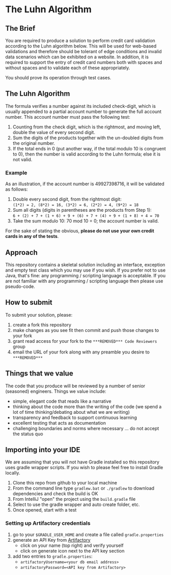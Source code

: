 # The Luhn Algorithm

## The Brief

You are required to produce a solution to perform credit card validation according to the Luhn algorithm below.  This will be used for web-based validations and therefore should be tolerant of edge conditions and invalid data scenarios which can be exhibited on a website.  In addition, it is required to support the entry of credit card numbers both with spaces and without spaces and to validate each of these appropriately.

You should prove its operation through test cases.

## The Luhn Algorithm
The formula verifies a number against its included check-digit, which is usually appended to a partial account number to generate the full account number. This account number must pass the following test:

1. Counting from the check digit, which is the rightmost, and moving left, double the value of every second digit.
2. Sum the digits of the products together with the un-doubled digits from the original number.
3. If the total ends in 0 (put another way, if the total modulo 10 is congruent to 0), then the number is valid
according to the Luhn formula; else it is not valid.

### Example
As an illustration, if the account number is 49927398716, it will be validated as follows:

1. Double every second digit, from the rightmost digit:  
    `(1*2) = 2, (8*2) = 16, (3*2) = 6, (2*2) = 4, (9*2) = 18`
2. Sum all digits (digits in parentheses are the products from Step 1):  
    `6 + (2) + 7 + (1 + 6) + 9 + (6) + 7 + (4) + 9 + (1 + 8) + 4 = 70`
3. Take the sum modulo 10: 70 mod 10 = 0; the account number is valid.

For the sake of stating the obvious, __please do not use your own credit cards in any of the tests__.

## Approach
This repository contains a skeletal solution including an interface, exception and empty test class which you may use if you wish.  If you prefer not to use Java, that's fine: any programming / scripting language is acceptable.  If you are not familiar with any programming / scripting language then please use pseudo-code.

## How to submit
To submit your solution, please:
1. create a fork this repository
1. make changes as you see fit then commit and push those changes to your fork
1. grant read access for your fork to the `***REMOVED*** Code Reviewers` group
1. email the URL of your fork along with any preamble you desire to `***REMOVED***`

## Things that we value
The code that you produce will be reviewed by a number of senior (seasoned) engineers.  Things we value include:
 - simple, elegant code that reads like a narrative
 - thinking about the code more than the writing of the code (we spend a lot of time thinking/debating about what we are writing)
 - transparency and feedback to support continuous learning
 - excellent testing that acts as documentation
 - challenging boundaries and norms where necessary ... do not accept the status quo

## Importing into your IDE
We are assuming that you will not have Gradle installed so this repository uses gradle wrapper scripts.  If you wish to
please feel free to install Gradle locally.

1. Clone this repo from github to your local machine
1. From the command line type `gradlew.bat` or `./gradlew` to download dependencies and check the build is OK
1. From IntelliJ "open" the project using the `build.gradle` file
1. Select to use the gradle wrapper and auto create folder, etc.
1. Once opened, start with a test

### Setting up Artifactory credentials
1. go to your `$GRADLE_USER_HOME` and create a file called `gradle.properties`
1. generate an API Key from [Artifactory](***REMOVED***)
    - click on your name (top right) and verify yourself
    - click on generate icon next to the API key section
1. add two entries to `gradle.properties`:
    - `artifactoryUsername=<your db email address>`
    - `artifactoryPassword=<API key from Artifactory>`
